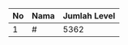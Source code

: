 | No | Nama            | Jumlah Level |
|----|-----------------|--------------|
| 1  | #    |    5362        |
